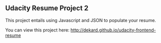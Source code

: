 ## Udacity Resume Project 2

This project entails using Javascript and JSON to populate your resume. 

You can view this project here: http://dekard.github.io/udacity-frontend-resume
